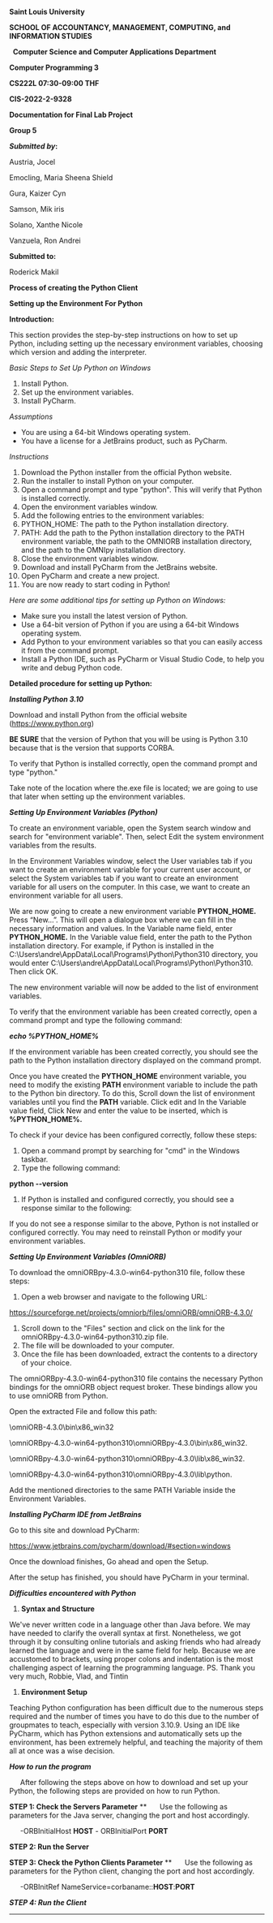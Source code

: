 ﻿**Saint Louis University**  

**SCHOOL OF ACCOUNTANCY, MANAGEMENT, COMPUTING, and INFORMATION STUDIES**

` `**Computer Science and Computer Applications Department**



**Computer Programming 3** 

**CS222L 07:30-09:00 THF**

**CIS-2022-2-9328**


**Documentation for Final Lab Project**



**Group 5**



***Submitted by*:**

Austria, Jocel 

Emocling, Maria Sheena Shield

Gura, Kaizer Cyn 

Samson, Mik iris 

Solano, Xanthe Nicole 

Vanzuela, Ron Andrei 




**Submitted to:**

Roderick Makil

**Process of creating the Python Client**

**Setting up the Environment For Python**

**Introduction:**

This section provides the step-by-step instructions on how to set up Python, including setting up the necessary environment variables, choosing which version and adding the interpreter.

*Basic Steps to Set Up Python on Windows*

1. Install Python.
1. Set up the environment variables.
1. Install PyCharm.

*Assumptions*

- You are using a 64-bit Windows operating system.
- You have a license for a JetBrains product, such as PyCharm.

*Instructions*

1. Download the Python installer from the official Python website.
1. Run the installer to install Python on your computer.
1. Open a command prompt and type "python". This will verify that Python is installed correctly.
1. Open the environment variables window.
1. Add the following entries to the environment variables:
1. PYTHON\_HOME: The path to the Python installation directory.
1. PATH: Add the path to the Python installation directory to the PATH environment variable, the path to the OMNIORB installation directory, and the path to the OMNIpy installation directory.
1. Close the environment variables window.
1. Download and install PyCharm from the JetBrains website.
1. Open PyCharm and create a new project.
1. You are now ready to start coding in Python!

*Here are some additional tips for setting up Python on Windows:*

- Make sure you install the latest version of Python.
- Use a 64-bit version of Python if you are using a 64-bit Windows operating system.
- Add Python to your environment variables so that you can easily access it from the command prompt.
- Install a Python IDE, such as PyCharm or Visual Studio Code, to help you write and debug Python code.

**Detailed procedure for setting up Python:**

***Installing Python 3.10***

Download and install Python from the official website (<https://www.python.org>)


**BE SURE** that the version of Python that you will be using is Python 3.10 because that is the version that supports CORBA.

To verify that Python is installed correctly, open the command prompt and type "python."




Take note of the location where the.exe file is located; we are going to use that later when setting up the environment variables.















***Setting Up Environment Variables (Python)***

To create an environment variable, open the System search window and search for "environment variable". Then, select Edit the system environment variables from the results.











In the Environment Variables window, select the User variables tab if you want to create an environment variable for your current user account, or select the System variables tab if you want to create an environment variable for all users on the computer. In this case, we want to create an environment variable for all users.

We are now going to create a new environment variable **PYTHON\_HOME.** Press “New…”. This will open a dialogue box where we can fill in the necessary information and values. In the Variable name field, enter **PYTHON\_HOME.** In the Variable value field, enter the path to the Python installation directory. For example, if Python is installed in the C:\Users\andre\AppData\Local\Programs\Python\Python310 directory, you would enter C:\Users\andre\AppData\Local\Programs\Python\Python310. Then click OK.

The new environment variable will now be added to the list of environment variables.

To verify that the environment variable has been created correctly, open a command prompt and type the following command: 

***echo %PYTHON\_HOME%***

If the environment variable has been created correctly, you should see the path to the Python installation directory displayed on the command prompt.

Once you have created the **PYTHON\_HOME** environment variable, you need to modify the existing **PATH** environment variable to include the path to the Python bin directory. To do this, Scroll down the list of environment variables until you find the **PATH** variable. Click edit and In the Variable value field, Click New and enter the value to be inserted, which is **%PYTHON\_HOME%.**

To check if your device has been configured correctly, follow these steps:

1. Open a command prompt by searching for "cmd" in the Windows taskbar.
1. Type the following command:

**python --version**

1. If Python is installed and configured correctly, you should see a response similar to the following:

If you do not see a response similar to the above, Python is not installed or configured correctly. You may need to reinstall Python or modify your environment variables.




***Setting Up Environment Variables (OmniORB)***

To download the omniORBpy-4.3.0-win64-python310 file, follow these steps:

1. Open a web browser and navigate to the following URL:

<https://sourceforge.net/projects/omniorb/files/omniORB/omniORB-4.3.0/>

1. Scroll down to the "Files" section and click on the link for the omniORBpy-4.3.0-win64-python310.zip file.
1. The file will be downloaded to your computer.
1. Once the file has been downloaded, extract the contents to a directory of your choice.

The omniORBpy-4.3.0-win64-python310 file contains the necessary Python bindings for the omniORB object request broker. These bindings allow you to use omniORB from Python.











Open the extracted  File and follow this path: 

\omniORB-4.3.0\bin\x86\_win32

\omniORBpy-4.3.0-win64-python310\omniORBpy-4.3.0\bin\x86\_win32.




\omniORBpy-4.3.0-win64-python310\omniORBpy-4.3.0\lib\x86\_win32.


\omniORBpy-4.3.0-win64-python310\omniORBpy-4.3.0\lib\python.

Add the mentioned directories to the same PATH Variable inside the Environment Variables.


***Installing PyCharm IDE from JetBrains***

Go to this site and download PyCharm:

<https://www.jetbrains.com/pycharm/download/#section=windows>

Once the download finishes, Go ahead and open the Setup.



After the setup has finished, you should have PyCharm in your terminal.






***Difficulties encountered with Python***

1. **Syntax and Structure**

We've never written code in a language other than Java before. We may have needed to clarify the overall syntax at first. Nonetheless, we got through it by consulting online tutorials and asking friends who had already learned the language and were in the same field for help. Because we are accustomed to brackets, using proper colons and indentation is the most challenging aspect of learning the programming language. PS. Thank you very much, Robbie, Vlad, and Tintin 

1. **Environment Setup**

Teaching Python configuration has been difficult due to the numerous steps required and the number of times you have to do this due to the number of groupmates to teach, especially with version 3.10.9. Using an IDE like PyCharm, which has Python extensions and automatically sets up the environment, has been extremely helpful, and teaching the majority of them all at once was a wise decision.














***How to run the program***

`	`After following the steps above on how to download and set up your Python, the following steps are provided on how to run Python.

**STEP 1: Check the Servers Parameter**
**
`	`Use the following as parameters for the Java server, changing the port and host accordingly.

`	`-ORBInitialHost **HOST** - ORBInitialPort **PORT**


**STEP 2: Run the Server**



**STEP 3: Check the Python Clients Parameter**
**
`	`Use the following as parameters for the Python client, changing the port and host accordingly.

`	`-ORBInitRef NameService=corbaname::**HOST**:**PORT**


***STEP 4: Run the Client***

***	

